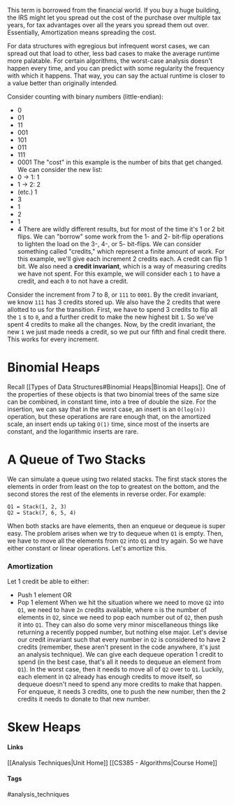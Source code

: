 This term is borrowed from the financial world. If you buy a huge building, the IRS might let you spread out the cost of the purchase over multiple tax years, for tax advantages over all the years you spread them out over. Essentially, Amortization means spreading the cost.

For data structures with egregious but infrequent worst cases, we can spread out that load to other, less bad cases to make the average runtime more palatable. For certain algorithms, the worst-case analysis doesn't happen every time, and you can predict with some regularity the frequency with which it happens. That way, you can say the actual runtime is closer to a value better than originally intended.

Consider counting with binary numbers (little-endian):
* 0
* 01
* 11
* 001
* 101
* 011
* 111
* 0001
The "cost" in this example is the number of bits that get changed. We can consider the new list:
* 0 -> 1: 1
* 1 -> 2: 2
* (etc.) 1
* 3
* 1
* 2
* 1
* 4
There are wildly different results, but for most of the time it's 1 or 2 bit flips. We can "borrow" some work from the 1- and 2- bit-flip operations to lighten the load on the 3-, 4-, or 5- bit-flips.
We can consider something called "credits," which represent a finite amount of work. For this example, we'll give each increment 2 credits each. A credit can flip 1 bit.
We also need a **credit invariant**, which is a way of measuring credits we have not spent. For this example, we will consider each `1` to have a credit, and each `0` to not have a credit.

Consider the increment from 7 to 8, or `111` to `0001`. By the credit invariant, we know `111` has 3 credits stored up. We also have the 2 credits that were allotted to us for the transition. First, we have to spend 3 credits to flip all the `1` s to `0`, and a further credit to make the new highest bit `1`. So we've spent 4 credits to make all the changes. Now, by the credit invariant, the new `1` we just made needs a credit, so we put our fifth and final credit there. This works for every increment.
# Binomial Heaps
Recall [[Types of Data Structures#Binomial Heaps|Binomial Heaps]]. One of the properties of these objects is that two binomial trees of the same size can be combined, in constant time, into a tree of double the size. For the insertion, we can say that in the worst case, an insert is an `O(log(n))` operation, but these operations are rare enough that, on the amortized scale, an insert ends up taking `O(1)` time, since most of the inserts are constant, and the logarithmic inserts are rare.
# A Queue of Two Stacks
We can simulate a queue using two related stacks. The first stack stores the elements in order from least on the top to greatest on the bottom, and the second stores the rest of the elements in reverse order. For example:
```
Q1 = Stack(1, 2, 3)
Q2 = Stack(7, 6, 5, 4)
```
When both stacks are have elements, then an enqueue or dequeue is super easy. The problem arises when we try to dequeue when `Q1` is empty. Then, we have to move all the elements from `Q2` into `Q1` and try again. So we have either constant or linear operations. Let's amortize this.
### Amortization
Let 1 credit be able to either:
* Push 1 element
	OR
* Pop 1 element
When we hit the situation where we need to move `Q2` into `Q1`, we need to have `2n` credits available, where `n` is the number of elements in `Q2`, since we need to pop each number out of `Q2`, then push it into `Q1`. They can also do some very minor miscellaneous things like returning a recently popped number, but nothing else major.
Let's devise our credit invariant such that every number in `Q2` is considered to have 2 credits (remember, these aren't present in the code anywhere, it's just an analysis technique). We can give each dequeue operation 1 credit to spend (in the best case, that's all it needs to dequeue an element from `Q1`). In the worst case, then it needs to move all of `Q2` over to `Q1`. Luckily, each element in `Q2` already has enough credits to move itself, so dequeue doesn't need to spend any more credits to make that happen.
For enqueue, it needs 3 credits, one to push the new number, then the 2 credits it needs to donate to that new number.
# Skew Heaps

#### Links
[[Analysis Techniques|Unit Home]]
[[CS385 - Algorithms|Course Home]]
#### Tags
#analysis_techniques